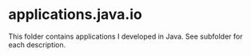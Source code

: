 # applications.java.io

This folder contains applications I developed in Java. See subfolder for each description.
